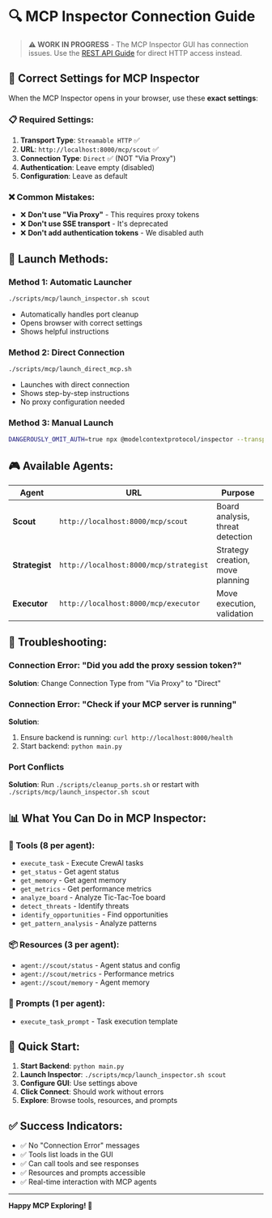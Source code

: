 # 🔍 MCP Inspector Connection Guide

> **⚠️ WORK IN PROGRESS** - The MCP Inspector GUI has connection issues. Use the [REST API Guide](MCP_REST_API_GUIDE.md) for direct HTTP access instead.

## 🎯 **Correct Settings for MCP Inspector**

When the MCP Inspector opens in your browser, use these **exact settings**:

### **📋 Required Settings:**
1. **Transport Type**: `Streamable HTTP` ✅
2. **URL**: `http://localhost:8000/mcp/scout` ✅
3. **Connection Type**: `Direct` ✅ (NOT "Via Proxy")
4. **Authentication**: Leave empty (disabled)
5. **Configuration**: Leave as default

### **❌ Common Mistakes:**
- ❌ **Don't use "Via Proxy"** - This requires proxy tokens
- ❌ **Don't use SSE transport** - It's deprecated
- ❌ **Don't add authentication tokens** - We disabled auth

## 🚀 **Launch Methods:**

### **Method 1: Automatic Launcher**
```bash
./scripts/mcp/launch_inspector.sh scout
```
- Automatically handles port cleanup
- Opens browser with correct settings
- Shows helpful instructions

### **Method 2: Direct Connection**
```bash
./scripts/mcp/launch_direct_mcp.sh
```
- Launches with direct connection
- Shows step-by-step instructions
- No proxy configuration needed

### **Method 3: Manual Launch**
```bash
DANGEROUSLY_OMIT_AUTH=true npx @modelcontextprotocol/inspector --transport http --server-url "http://localhost:8000/mcp/scout"
```

## 🎮 **Available Agents:**

| Agent | URL | Purpose |
|-------|-----|---------|
| **Scout** | `http://localhost:8000/mcp/scout` | Board analysis, threat detection |
| **Strategist** | `http://localhost:8000/mcp/strategist` | Strategy creation, move planning |
| **Executor** | `http://localhost:8000/mcp/executor` | Move execution, validation |

## 🔧 **Troubleshooting:**

### **Connection Error: "Did you add the proxy session token?"**
**Solution**: Change Connection Type from "Via Proxy" to "Direct"

### **Connection Error: "Check if your MCP server is running"**
**Solution**: 
1. Ensure backend is running: `curl http://localhost:8000/health`
2. Start backend: `python main.py`

### **Port Conflicts**
**Solution**: Run `./scripts/cleanup_ports.sh` or restart with `./scripts/mcp/launch_inspector.sh scout`

## 📊 **What You Can Do in MCP Inspector:**

### **🔧 Tools (8 per agent):**
- `execute_task` - Execute CrewAI tasks
- `get_status` - Get agent status
- `get_memory` - Get agent memory
- `get_metrics` - Get performance metrics
- `analyze_board` - Analyze Tic-Tac-Toe board
- `detect_threats` - Identify threats
- `identify_opportunities` - Find opportunities
- `get_pattern_analysis` - Analyze patterns

### **📦 Resources (3 per agent):**
- `agent://scout/status` - Agent status and config
- `agent://scout/metrics` - Performance metrics
- `agent://scout/memory` - Agent memory

### **💬 Prompts (1 per agent):**
- `execute_task_prompt` - Task execution template

## 🎯 **Quick Start:**

1. **Start Backend**: `python main.py`
2. **Launch Inspector**: `./scripts/mcp/launch_inspector.sh scout`
3. **Configure GUI**: Use settings above
4. **Click Connect**: Should work without errors
5. **Explore**: Browse tools, resources, and prompts

## ✅ **Success Indicators:**

- ✅ No "Connection Error" messages
- ✅ Tools list loads in the GUI
- ✅ Can call tools and see responses
- ✅ Resources and prompts accessible
- ✅ Real-time interaction with MCP agents

---

**Happy MCP Exploring! 🚀**
